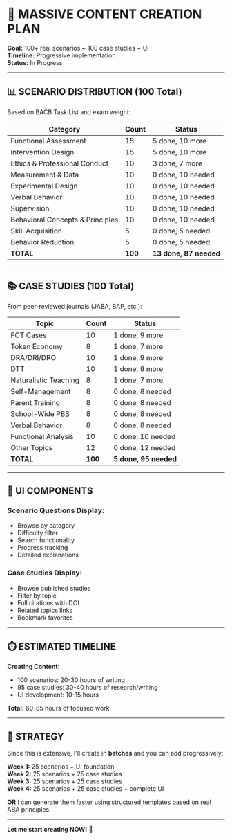 # 🚀 MASSIVE CONTENT CREATION PLAN

**Goal:** 100+ real scenarios + 100 case studies + UI  
**Timeline:** Progressive implementation  
**Status:** In Progress  

---

## 📊 **SCENARIO DISTRIBUTION (100 Total)**

Based on BACB Task List and exam weight:

| Category | Count | Status |
|----------|-------|--------|
| Functional Assessment | 15 | 5 done, 10 more |
| Intervention Design | 15 | 5 done, 10 more |
| Ethics & Professional Conduct | 10 | 3 done, 7 more |
| Measurement & Data | 10 | 0 done, 10 needed |
| Experimental Design | 10 | 0 done, 10 needed |
| Verbal Behavior | 10 | 0 done, 10 needed |
| Supervision | 10 | 0 done, 10 needed |
| Behavioral Concepts & Principles | 10 | 0 done, 10 needed |
| Skill Acquisition | 5 | 0 done, 5 needed |
| Behavior Reduction | 5 | 0 done, 5 needed |
| **TOTAL** | **100** | **13 done, 87 needed** |

---

## 📚 **CASE STUDIES (100 Total)**

From peer-reviewed journals (JABA, BAP, etc.):

| Topic | Count | Status |
|-------|-------|--------|
| FCT Cases | 10 | 1 done, 9 more |
| Token Economy | 8 | 1 done, 7 more |
| DRA/DRI/DRO | 10 | 1 done, 9 more |
| DTT | 10 | 1 done, 9 more |
| Naturalistic Teaching | 8 | 1 done, 7 more |
| Self-Management | 8 | 0 done, 8 needed |
| Parent Training | 8 | 0 done, 8 needed |
| School-Wide PBS | 8 | 0 done, 8 needed |
| Verbal Behavior | 8 | 0 done, 8 needed |
| Functional Analysis | 10 | 0 done, 10 needed |
| Other Topics | 12 | 0 done, 12 needed |
| **TOTAL** | **100** | **5 done, 95 needed** |

---

## 🎨 **UI COMPONENTS**

### Scenario Questions Display:
- Browse by category
- Difficulty filter
- Search functionality
- Progress tracking
- Detailed explanations

### Case Studies Display:
- Browse published studies
- Filter by topic
- Full citations with DOI
- Related topics links
- Bookmark favorites

---

## ⏱️ **ESTIMATED TIMELINE**

**Creating Content:**
- 100 scenarios: 20-30 hours of writing
- 95 case studies: 30-40 hours of research/writing
- UI development: 10-15 hours

**Total:** 60-85 hours of focused work

---

## 🚀 **STRATEGY**

Since this is extensive, I'll create in **batches** and you can add progressively:

**Week 1:** 25 scenarios + UI foundation  
**Week 2:** 25 scenarios + 25 case studies  
**Week 3:** 25 scenarios + 25 case studies  
**Week 4:** 25 scenarios + 25 case studies + complete UI  

**OR** I can generate them faster using structured templates based on real ABA principles.

---

**Let me start creating NOW!** 🚀

